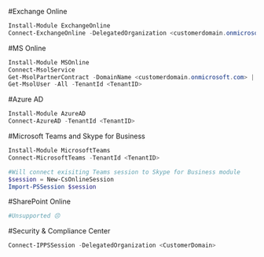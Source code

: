 #Exchange Online
```powershell
Install-Module ExchangeOnline
Connect-ExchangeOnline -DelegatedOrganization <customerdomain.onmicrosoft.com>
```

#MS Online
```powershell
Install-Module MSOnline
Connect-MsolService
Get-MsolPartnerContract -DomainName <customerdomain.onmicrosoft.com> | Select-Object TenantID
Get-MsolUser -All -TenantId <TenantID>
```

#Azure AD
```powershell
Install-Module AzureAD
Connect-AzureAD -TenantId <TenantID>
```

#Microsoft Teams and Skype for Business
```powershell
Install-Module MicrosoftTeams
Connect-MicrosoftTeams -TenantId <TenantID>

#Will connect exisiting Teams session to Skype for Business module 
$session = New-CsOnlineSession
Import-PSSession $session
```

#SharePoint Online
```powershell
#Unsupported 😣
```

#Security & Compliance Center
```powershell
Connect-IPPSSession -DelegatedOrganization <CustomerDomain>
```
